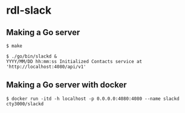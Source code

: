 # rdl-slack

## Making a Go server

    $ make

    $ ./go/bin/slackd &
    YYYY/MM/DD hh:mm:ss Initialized Contacts service at 'http://localhost:4080/api/v1'

## Making a Go server with docker

    $ docker run -itd -h localhost -p 0.0.0.0:4080:4080 --name slackd cty3000/slackd
